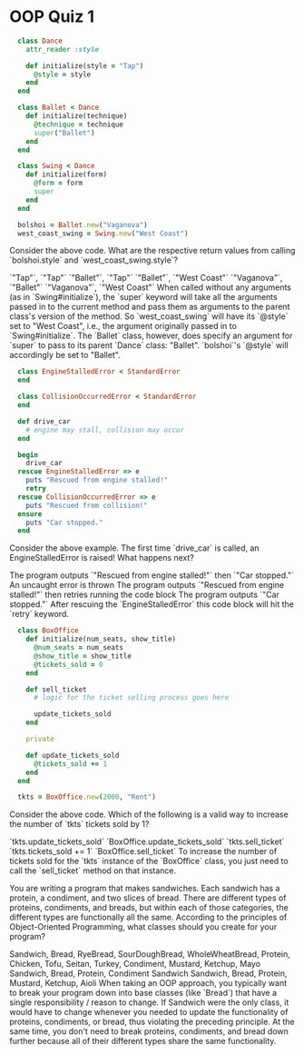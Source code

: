 # OOP Quiz 1

```ruby
  class Dance
    attr_reader :style

    def initialize(style = "Tap")
      @style = style
    end
  end

  class Ballet < Dance
    def initialize(technique)
      @technique = technique
      super("Ballet")
    end
  end

  class Swing < Dance
    def initialize(form)
      @form = form
      super
    end
  end

  bolshoi = Ballet.new("Vaganova")
  west_coast_swing = Swing.new("West Coast")
```

<quiz>
  <question>
    <p>Consider the above code. What are the respective return values from calling `bolshoi.style` and `west_coast_swing.style`?</p>
    <answer>`"Tap"`, `"Tap"`</answer>
    <answer>`"Ballet"`, `"Tap"`</answer>
    <answer correct>`"Ballet"`, `"West Coast"`</answer>
    <answer>`"Vaganova"`, `"Ballet"`</answer>
    <answer>`"Vaganova"`, `"West Coast"`</answer>
    <explanation>When called without any arguments (as in `Swing#initialize`), the `super` keyword will take all the arguments passed in to the current method and pass them as arguments to the parent class's version of the method. So `west_coast_swing` will have its `@style` set to "West Coast", i.e., the argument originally passed in to `Swing#initialize`. The `Ballet` class, however, does specify an argument for `super` to pass to its parent `Dance` class: "Ballet". `bolshoi`'s `@style` will accordingly be set to "Ballet". </explanation>
  </question>
</quiz>



```ruby
  class EngineStalledError < StandardError
  end

  class CollisionOccurredError < StandardError
  end

  def drive_car
    # engine may stall, collision may occur
  end

  begin
    drive_car
  rescue EngineStalledError => e
    puts "Rescued from engine stalled!"
    retry
  rescue CollisionOccurredError => e
    puts "Rescued from collision!"
  ensure
    puts "Car stopped."
  end
```

<quiz>
  <question>
    <p>Consider the above example. The first time `drive_car` is called, an EngineStalledError is raised! What happens next?</p>
    <answer>The program outputs `"Rescued from engine stalled!"` then `"Car stopped."`</answer>
    <answer>An uncaught error is thrown</answer>
    <answer correct>The program outputs `"Rescued from engine stalled!"` then retries running the code block </answer>
    <answer>The program outputs `"Car stopped."`</answer>
    <explanation>After rescuing the `EngineStalledError` this code block will hit the `retry` keyword.</explanation>
  </question>
</quiz>



```ruby
  class BoxOffice
    def initialize(num_seats, show_title)
      @num_seats = num_seats
      @show_title = show_title
      @tickets_sold = 0
    end

    def sell_ticket
      # logic for the ticket selling process goes here

      update_tickets_sold
    end

    private

    def update_tickets_sold
      @tickets_sold += 1
    end
  end

  tkts = BoxOffice.new(2000, "Rent")
```

<quiz>
  <question>
    <p>Consider the above code. Which of the following is a valid way to increase the number of `tkts` tickets sold by 1?</p>
    <answer>`tkts.update_tickets_sold`</answer>
    <answer>`BoxOffice.update_tickets_sold`</answer>
    <answer correct>`tkts.sell_ticket`</answer>
    <answer>`tkts.tickets_sold += 1`</answer>
    <answer>`BoxOffice.sell_ticket`</answer>
    <explanation>To increase the number of tickets sold for the `tkts` instance of the `BoxOffice` class, you just need to call the `sell_ticket` method on that instance.</explanation>
  </question>
</quiz>


<quiz>
  <question>
    <p>You are writing a program that makes sandwiches. Each sandwich has a protein, a condiment, and two slices of bread. There are different types of proteins, condiments, and breads, but within each of those categories, the different types are functionally all the same. According to the principles of Object-Oriented Programming, what classes should you create for your program?</p>
    <answer>Sandwich, Bread, RyeBread, SourDoughBread, WholeWheatBread, Protein, 
    Chicken, Tofu, Seitan, Turkey, Condiment, Mustard, Ketchup, Mayo</answer>
    <answer correct>Sandwich, Bread, Protein, Condiment</answer>
    <answer>Sandwich</answer>
    <answer>Sandwich, Bread, Protein, Mustard, Ketchup, Aioli</answer>
    <explanation>When taking an OOP approach, you typically want to break your program down into base classes (like `Bread`) that have a single responsibility / reason to change. If Sandwich were the only class, it would have to change whenever you needed to update the functionality of proteins, condiments, or bread, thus violating the preceding principle. At the same time, you don't need to break proteins, condiments, and bread down further because all of their different types share the same functionality.</explanation>
  </question>
</quiz>
